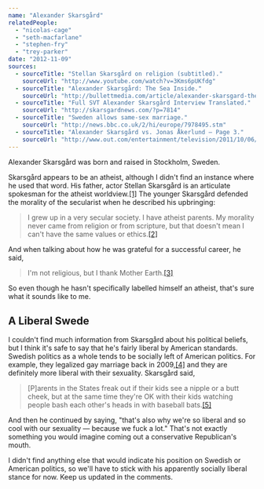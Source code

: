 ```yaml
---
name: "Alexander Skarsgård"
relatedPeople:
  - "nicolas-cage"
  - "seth-macfarlane"
  - "stephen-fry"
  - "trey-parker"
date: "2012-11-09"
sources:
  - sourceTitle: "Stellan Skarsgård on religion (subtitled)."
    sourceUrl: "http://www.youtube.com/watch?v=3Kms6pUKfdg"
  - sourceTitle: "Alexander Skarsgård: The Sea Inside."
    sourceUrl: "http://bullettmedia.com/article/alexander-skarsgard-the-sea-inside/2/"
  - sourceTitle: "Full SVT Alexander Skarsgård Interview Translated."
    sourceUrl: "http://skarsgardnews.com/?p=7814"
  - sourceTitle: "Sweden allows same-sex marriage."
    sourceUrl: "http://news.bbc.co.uk/2/hi/europe/7978495.stm"
  - sourceTitle: "Alexander Skarsgård vs. Jonas Åkerlund – Page 3."
    sourceUrl: "http://www.out.com/entertainment/television/2011/10/06/alexander-skarsg%C3%A5rd-vs-jonas-%C3%A5kerlund?page=0,2"
---
```


Alexander Skarsgård was born and raised in Stockholm, Sweden.

Skarsgård appears to be an atheist, although I didn't find an instance where he used that word. His father, actor Stellan Skarsgård is an articulate spokesman for the atheist worldview.<a class="source-citation" href="#http://www.youtube.com/watch?v=3Kms6pUKfdg" title="Stellan Skarsgård on religion (subtitled).">[1]</a> The younger Skarsgård defended the morality of the secularist when he described his upbringing:

>I grew up in a very secular society. I have atheist parents. My morality never came from religion or from scripture, but that doesn't mean I can't have the same values or ethics.<a class="source-citation" href="#http://bullettmedia.com/article/alexander-skarsgard-the-sea-inside/2/" title="Alexander Skarsgård: The Sea Inside.">[2]</a>

And when talking about how he was grateful for a successful career, he said,

>I'm not religious, but I thank Mother Earth.<a class="source-citation" href="#http://skarsgardnews.com/?p=7814" title="Full SVT Alexander Skarsgård Interview Translated.">[3]</a>

So even though he hasn't specifically labelled himself an atheist, that's sure what it sounds like to me.


## A Liberal Swede

I couldn't find much information from Skarsgård about his political beliefs, but I think it's safe to say that he's fairly liberal by American standards. Swedish politics as a whole tends to be socially left of American politics. For example, they legalized gay marriage back in 2009,<a class="source-citation" href="#http://news.bbc.co.uk/2/hi/europe/7978495.stm" title="Sweden allows same-sex marriage.">[4]</a> and they are definitely more liberal with their sexuality. Skarsgård said,

>[P]arents in the States freak out if their kids see a nipple or a butt cheek, but at the same time they're OK with their kids watching people bash each other's heads in with baseball bats.<a class="source-citation" href="#http://www.out.com/entertainment/television/2011/10/06/alexander-skarsg%C3%A5rd-vs-jonas-%C3%A5kerlund?page=0,2" title="Alexander Skarsgård vs. Jonas Åkerlund – Page 3.">[5]</a>

And then he continued by saying, "that's also why we're so liberal and so cool with our sexuality — because we fuck a lot." That's not exactly something you would imagine coming out a conservative Republican's mouth.

I didn't find anything else that would indicate his position on Swedish or American politics, so we'll have to stick with his apparently socially liberal stance for now. Keep us updated in the comments.